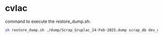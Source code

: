 # cvlac

command to execute the restore_dump.sh:
```bash
sh restore_dump.sh ./dump/Scrap_Gruplac_24-Feb-2025.dump scrap_db dev_user dev_password yes
```